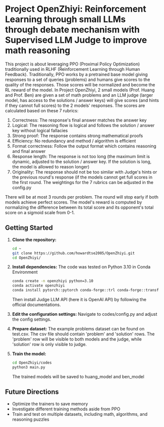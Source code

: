 # Project OpenZhiyi: Reinforcement Learning through small LLMs through debate mechanism with Supervised LLM Judge to improve math reasoning

This project is about leveraging PPO (Proximal Policy Optimization) traditionally used in RLHF (Reinforcement Learning through Human Feedback). Traditionally, PPO works by a pretrained base model giving responses to a set of queries (problems) and humans give scores to the quality of the responses. Those scores will be normalized and become the RL reward of the model. In Project OpenZhiyi, 2 small models (Prof. Huang and Prof. Ben) are given a set of math problems and an LLM judge (larger model, has access to the solutions / answer keys) will give scores (and hints if they cannot full scores) to the 2 models' responses. The scores are calculated based on these 7 rubrics:
1. Correctness: The response's final answer matches the answer key
2. Logical: The reasoning flow is logical and follows the solution / answer key without logical fallacies
3. Strong proof: The response contains strong mathematical proofs
4. Efficiency: No redundancy and method / algorithm is efficient
5. Format correctness: Follow the output format which contains reasoning and final answer
6. Response length: The response is not too long (the maximum limit is dynamic, adjusted to the solution / answer key. If the solution is long, the model is allowed to reason longer)
7. Originality: The response should not be too similar with Judge's hints or the previous round's response (if the models cannot get full scores in the first round.
The weightings for the 7 rubrics can be adjusted in the config.py

There will be at most 3 rounds per problem. The round will stop early if both models achieve perfect scores. The model's reward is computed by normalizing the difference between its total score and its opponent's total score on a sigmoid scale from 0-1.

## Getting Started

1.  **Clone the repository:**
    ```bash
    cd ~
    git clone https://github.com/howardtse2005/OpenZhiyi.git
    cd OpenZhiyi/
    ```

2.  **Install dependencies:**
    The code was tested on Python 3.10 in Conda Environment
    ```bash
    conda create -n openzhiyi python=3.10
    conda activate openzhiyi
    conda install pytorch::pytorch conda-forge::trl conda-forge::transformers conda-forge::peft
    ```
    Then install Judge LLM API (here it is OpenAI API) by following the official documentations.

3.  **Edit the configuration settings:**
    Navigate to codes/config.py and adjust the config settings.

4.  **Prepare dataset:**
    The example problems dataset can be found on test.csv. The csv file should contain 'problem' and 'solution' rows. The 'problem' row will be visible to both models and the judge, while 'solution' row is only visible to judge.
    
5.  **Train the model:**
    ```bash
    cd OpenZhiyi/codes
    python3 main.py
    ```
    The trained models will be saved to huang_model and ben_model

## Future Directions

*   Optimize the trainers to save memory
*   Investigate different training methods aside from PPO
*   Train and test on multiple datasets, including math, algorithms, and reasoning puzzles
